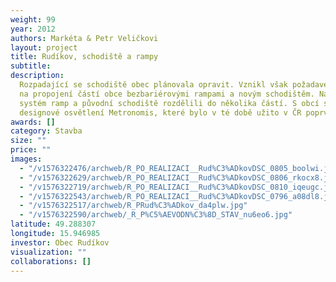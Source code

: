 ```yaml
---
weight: 99
year: 2012
authors: Markéta & Petr Veličkovi
layout: project
title: Rudíkov, schodiště a rampy
subtitle:
description:
  Rozpadající se schodiště obec plánovala opravit. Vznikl však požadavek
  na propojení částí obce bezbariérovými rampami a novým schodištěm. Navrhli jsme
  systém ramp a původní schodiště rozdělili do několika částí. S obcí se povedlo dojednat
  designové osvětlení Metronomis, které bylo v té době užito v ČR poprvé.
awards: []
category: Stavba
size: ""
price: ""
images:
  - "/v1576322476/archweb/R_PO_REALIZACI__Rud%C3%ADkovDSC_0805_boolwi.jpg"
  - "/v1576322629/archweb/R_PO_REALIZACI__Rud%C3%ADkovDSC_0806_rkocx8.jpg"
  - "/v1576322719/archweb/R_PO_REALIZACI__Rud%C3%ADkovDSC_0810_iqeugc.jpg"
  - "/v1576322543/archweb/R_PO_REALIZACI__Rud%C3%ADkovDSC_0796_a08dl8.jpg"
  - "/v1576322517/archweb/R_PRud%C3%ADkov_da4plw.jpg"
  - "/v1576322590/archweb/_R_P%C5%AEVODN%C3%8D_STAV_nu6eo6.jpg"
latitude: 49.288307
longitude: 15.946985
investor: Obec Rudíkov
visualization: ""
collaborations: []
---
```

